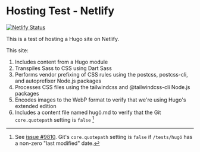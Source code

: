 # Hosting Test - Netlify

[![Netlify Status](https://api.netlify.com/api/v1/badges/90021b64-de53-438c-8b85-a1f9038952aa/deploy-status)](https://app.netlify.com/projects/hosting-netlify/deploys)

This is a test of hosting a Hugo site on Netlify.

This site:

1. Includes content from a Hugo module
1. Transpiles Sass to CSS using Dart Sass
1. Performs vendor prefixing of CSS rules using the postcss, postcss-cli, and autoprefixer Node.js packages
1. Processes CSS files using the tailwindcss and @tailwindcss-cli Node.js packages
1. Encodes images to the WebP format to verify that we're using Hugo's extended edition
1. Includes a content file named hugö.md to verify that the Git `core.quotepath` setting is `false` [^1]

[^1]: See [issue #9810](https://github.com/gohugoio/hugo/issues/9810). Git's `core.quotepath` setting is `false` if `/tests/hugö` has a non-zero "last modified" date.
